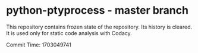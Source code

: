 # python-ptyprocess - master branch

This repository contains frozen state of the repository.
Its history is cleared. It is used only for static code
analysis with Codacy.

Commit Time: 1703049741
